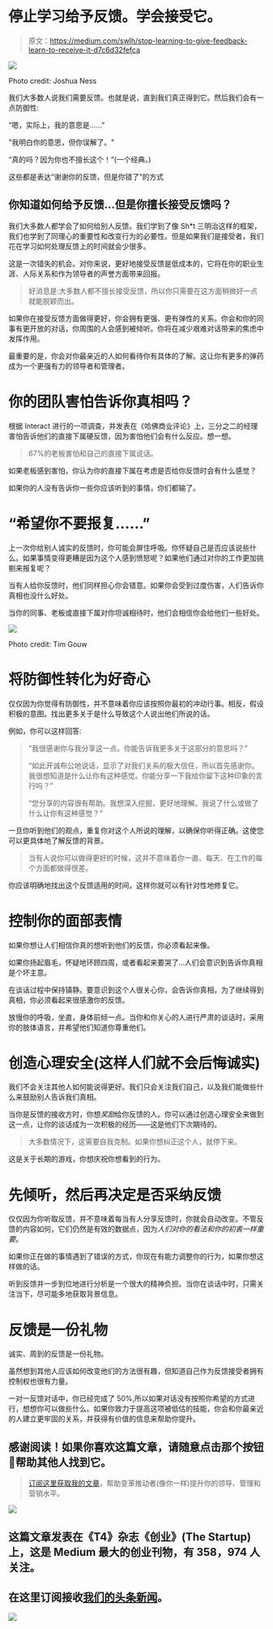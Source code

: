 # 停止学习给予反馈。学会接受它。

> 原文：<https://medium.com/swlh/stop-learning-to-give-feedback-learn-to-receive-it-d7c6d32fefca>

![](img/c1ad46310b4523b6bb7d0d79c5dfcfd7.png)

Photo credit: Joshua Ness

我们大多数人说我们需要反馈。也就是说，直到我们真正得到它。然后我们会有一点防御性:

“嗯，实际上，我的意思是……”

"我明白你的意思，但你误解了。"

“真的吗？因为你也不擅长这个！”(一个经典。)

这些都是表达“谢谢你的反馈，但是你错了”的方式

## 你知道如何给予反馈…但是你擅长接受反馈吗？

我们大多数人都学会了如何给别人反馈。我们学到了像 Sh*t 三明治这样的框架，我们也学到了同理心的重要性和改变行为的必要性。但是如果我们是接受者，我们花在学习如何处理反馈上的时间就会少很多。

这是一次错失的机会。对你来说，更好地接受反馈是低成本的，它将在你的职业生涯、人际关系和作为领导者的声誉方面带来回报。

> 好消息是:大多数人都不擅长接受反馈，所以你只需要在这方面稍微好一点就能脱颖而出。

如果你在接受反馈方面做得更好，你会拥有更强、更有弹性的关系。你会和你的同事有更开放的对话，你周围的人会感到被倾听。你将在减少艰难对话带来的焦虑中发挥作用。

最重要的是，你会对你最亲近的人如何看待你有具体的了解。这让你有更多的弹药成为一个更强有力的领导者和管理者。

# 你的团队害怕告诉你真相吗？

根据 Interact 进行的一项调查，并发表在《哈佛商业评论》上，三分之二的经理害怕告诉他们的直接下属硬反馈，因为害怕他们会有什么反应。想一想。

> 67%的老板害怕和自己的直接下属说话。

如果老板感到害怕，你认为你的直接下属在考虑是否给你反馈时会有什么感觉？

如果你的人没有告诉你一些你应该听到的事情，你们都输了。

# “希望你不要报复……”

上一次你给别人诚实的反馈时，你可能会屏住呼吸。你怀疑自己是否应该说些什么。如果事情变得更糟是因为这个人感到愤怒呢？如果他们通过对你的工作更加挑剔来报复呢？

当有人给你反馈时，他们同样担心你会错意。如果你会受到过度伤害，人们告诉你真相也没什么好处。

当你的同事、老板或直接下属对你坦诚相待时，他们会相信你会给他们一些好处。

![](img/1d50a55471b673eb59faa51bdfeeeb21.png)

Photo credit: Tim Gouw

# 将防御性转化为好奇心

仅仅因为你觉得有防御性，并不意味着你应该按照你最初的冲动行事。相反，假设积极的意图。找出更多关于是什么导致这个人说出他们所说的话。

例如，你可以这样回答:

> “我很感谢你与我分享这一点。你能告诉我更多关于这部分的意思吗？”
> 
> “如此开诚布公地说话，显示了对我们关系的极大信任，所以首先感谢你。我很想知道是什么让你有这种感觉。你能分享一下我给你留下这种印象的言行吗？”
> 
> “您分享的内容很有帮助。我想深入挖掘，更好地理解。我说了什么或做了什么让你有这种感觉？”

一旦你听到他们的观点，重复你对这个人所说的理解，以确保你听得正确。这使您可以更具体地了解反馈的背景。

> 当有人说你可以做得更好的时候，这并不意味着你一直、每天、在工作的每个方面都做得很差。

你应该明确地找出这个反馈适用的时间，这样你就可以有针对性地修复它。

# 控制你的面部表情

如果你想让人们相信你真的想听到他们的反馈，你必须看起来像。

如果你扬起眉毛，怀疑地环顾四周，或者看起来要哭了…人们会意识到告诉你真相是个坏主意。

在谈话过程中保持镇静。要意识到这个人很关心你，会告诉你真相，为了继续得到真相，你必须看起来很感激你的反馈。

放慢你的呼吸，坐直，身体前倾一点。当你和你关心的人进行严肃的谈话时，采用你的肢体语言，并希望他们知道你尊重他们。

# 创造心理安全(这样人们就不会后悔诚实)

我们不会关注其他人如何能说得更好。我们只会关注我们自己，以及我们能做些什么来鼓励别人告诉我们真相。

当你是反馈的接收方时，你想*奖励*给你反馈的人。你可以通过创造心理安全来做到这一点，让你的谈话成为一次积极的经历——这是他们下次期待的。

> 大多数情况下，这需要自我克制。如果你想纠正这个人，就停下来。

这是关于长期的游戏，你想庆祝你想看到的行为。

# 先倾听，然后再决定是否采纳反馈

仅仅因为你听取反馈，并不意味着每当有人分享反馈时，你就会自动改变。不管反馈的内容如何，它们仍然是有效的数据点，因为*人们对你的看法和你的初衷一样重要*。

如果你正在做的事情遇到了错误的方式，你现在有能力调整你的行为，如果你想这样做的话。

听到反馈并一步到位地进行分析是一个很大的精神负担。当你在谈话中时，只需关注当下，尽可能多地获取背景信息。

# 反馈是一份礼物

诚实、周到的反馈是一份礼物。

虽然想到其他人应该如何改变他们的方法很有趣，但知道自己作为反馈接受者拥有控制权也很有力量。

一对一反馈对话中，你已经完成了 50%,所以如果对话没有按照你希望的方式进行，想想你可以做些什么。如果你致力于提高这项被低估的技能，你会和你最亲近的人建立更牢固的关系，并获得有价值的信息来帮助你提升。

## 感谢阅读！如果你喜欢这篇文章，请随意点击那个按钮👏帮助其他人找到它。

> [订阅这里获取我的文章](https://www.weskao.com/)，帮助变革推动者(像你一样)提升你的领导、管理和营销水平。

[![](img/308a8d84fb9b2fab43d66c117fcc4bb4.png)](https://medium.com/swlh)

## 这篇文章发表在《T4》杂志《创业》(The Startup)上，这是 Medium 最大的创业刊物，有 358，974 人关注。

## 在这里订阅接收[我们的头条新闻](http://growthsupply.com/the-startup-newsletter/)。

[![](img/b0164736ea17a63403e660de5dedf91a.png)](https://medium.com/swlh)
